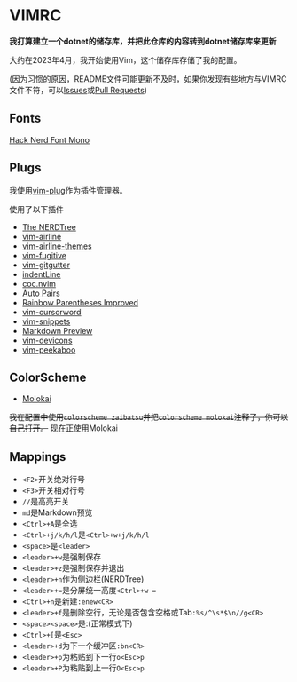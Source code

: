 # VIMRC

**我打算建立一个dotnet的储存库，并把此仓库的内容转到dotnet储存库来更新**

大约在2023年4月，我开始使用Vim，这个储存库存储了我的配置。

(因为习惯的原因，README文件可能更新不及时，如果你发现有些地方与VIMRC文件不符，可以[Issues](https://github.com/ZiChenStudio/vimrc/issues)或[Pull Requests](https://github.com/ZiChenStudio/vimrc/pulls))

## Fonts

[Hack Nerd Font Mono](https://github.com/ryanoasis/nerd-fonts)

## Plugs

我使用[vim-plug](https://github.com/junegunn/vim-plug)作为插件管理器。

使用了以下插件

- [The NERDTree](https://github.com/preservim/nerdtree)
- [vim-airline](https://github.com/vim-airline/vim-airline)
- [vim-airline-themes](https://github.com/vim-airline/vim-airline-themes)
- [vim-fugitive](https://github.com/tpope/vim-fugitive)
- [vim-gitgutter](https://github.com/airblade/vim-gitgutter)
- [indentLine](https://github.com/Yggdroot/indentLine)
- [coc.nvim](https://github.com/neoclide/coc.nvim)
- [Auto Pairs](https://github.com/jiangmiao/auto-pairs)
- [Rainbow Parentheses Improved](https://github.com/luochen1990/rainbow)
- [vim-cursorword](https://github.com/itchyny/vim-cursorword)
- [vim-snippets](https://github.com/honza/vim-snippets)
- [Markdown Preview](https://github.com/iamcco/markdown-preview.nvim)
- [vim-devicons](https://github.com/ryanoasis/vim-devicons)
- [vim-peekaboo](https://github.com/junegunn/vim-peekaboo)

## ColorScheme

- [Molokai](https://github.com/tomasr/molokai)

~~我在配置中使用`colorscheme zaibatsu`并把`colorscheme molokai`注释了，你可以自己打开。~~
现在正使用Molokai

## Mappings

- `<F2>`开关绝对行号
- `<F3>`开关相对行号
- `//`是高亮开关
- `md`是Markdown预览
- `<Ctrl>+A`是全选
- `<Ctrl>+j/k/h/l`是`<Ctrl>+w+j/k/h/l`
- `<space>`是`<leader>`
- `<leader>+w`是强制保存
- `<leader>+z`是强制保存并退出
- `<leader>+n`作为侧边栏(NERDTree)
- `<leader>+=`是分屏统一高度`<Ctrl>+w =`
- `<Ctrl>+n`是新建`:enew<CR>`
- `<leader>+f`是删除空行，无论是否包含空格或Tab`:%s/^\s*$\n//g<CR>`
- `<space><space>`是:(正常模式下)
- `<Ctrl>+[`是`<Esc>`
- `<leader>+d`为下一个缓冲区`:bn<CR>`
- `<leader>+p`为粘贴到下一行`o<Esc>p`
- `<leader>+P`为粘贴到上一行`O<Esc>p`
